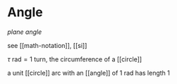 # Angle

_plane angle_

see [[math-notation]], [[si]]

$\tau \text{ rad} = 1 \text{ turn}$, the circumference of a [[circle]]

a unit [[circle]] arc with an [[angle]] of $1 \text{ rad}$ has length $1$
